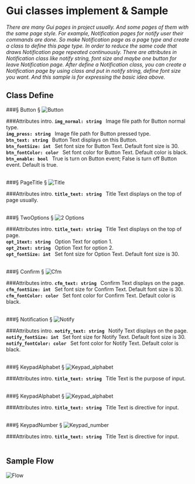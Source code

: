 # Gui classes implement & Sample
*There are many Gui pages in project usually. And some pages of them with the same page style. For example, Notification pages for notify user their commands are done. So make Notification page as a page type and create a class to define this page type. In order to reduce the same code that draws Notification page repeated continuously. There are attributes in Notification class like notify string, font size and maybe one button for leave Notification page. After define a Notification class, you can create a Notification page by using class and put  in notify string, define font size you want. And this sample is for expressing the basic idea above.*
<br>

## Class Define
###§ Button §
![Button](https://github.com/SaffiPeng17/gui_architecture/blob/master/arc/intro_img/cButton.png)
<br>

###Attributes intro.
__`img_normal: string`__ &#8194;Image file path for Button normal type.<br>
__`img_press: string`__ &#8194;Image file path for Button pressed type.<br>
__`btn_text: string`__ &#8194;Button Text displays on this Button.<br>
__`btn_fontSize: int`__ &#8194;Set font size for Button Text. Default font size is 30.<br>
__`btn_fontColor: color`__ &#8194;Set font color for Button Text. Default color is black.<br>
__`btn_enable: bool`__ &#8194;True is turn on Button event; False is turn off Button event. Default is true.
<br><br>

###§ PageTitle §
![Title](https://github.com/SaffiPeng17/gui_architecture/blob/master/arc/intro_img/cPageTitle.png)
<br>

###Attributes intro.
__`title_text: string`__ &#8194;Title Text displays on the top of page usually.
<br><br>

###§ TwoOptions §
![2 Options](https://github.com/SaffiPeng17/gui_architecture/blob/master/arc/intro_img/cOptions.png)
<br>

###Attributes intro.
__`title_text: string`__ &#8194;Title Text displays on the top of page.<br>
__`opt_1text: string`__ &#8194;Option Text for option 1.<br>
__`opt_2text: string`__ &#8194;Option Text for option 2.<br>
__`opt_fontSize: int`__ &#8194;Set font size for Option Text. Default font size is 30.
<br><br>

###§ Confirm §
![Cfm](https://github.com/SaffiPeng17/gui_architecture/blob/master/arc/intro_img/cConfirm.png)
<br>

###Attributes intro.
__`cfm_text: string`__ &#8194;Confirm Text displays on the page.<br>
__`cfm_fontSize: int`__ &#8194;Set font size for Confirm Text. Default font size is 30.<br>
__`cfm_fontColor: color`__ &#8194;Set font color for Confirm Text. Default color is black.
<br><br>

###§ Notification §
![Notify](https://github.com/SaffiPeng17/gui_architecture/blob/master/arc/intro_img/cNotify.png)
<br>

###Attributes intro.
__`notify_text: string`__ &#8194;Notify Text displays on the page.<br>
__`notify_fontSize: int`__ &#8194;Set font size for Notify Text. Default font size is 30.<br>
__`notify_fontColor: color`__ &#8194;Set font color for Notify Text. Default color is black.
<br><br>

###§ KeypadAlphabet §
![Keypad_alphabet](https://github.com/SaffiPeng17/gui_architecture/blob/master/arc/intro_img/cKeypad_alphabet.png)
<br>

###Attributes intro.
__`title_text: string`__ &#8194;Title Text is the purpose of input.
<br><br>

###§ KeypadAlphabet §
![Keypad_alphabet](https://github.com/SaffiPeng17/gui_architecture/blob/master/arc/intro_img/cKeypad_alphabet.png)
<br>

###Attributes intro.
__`title_text: string`__ &#8194;Title Text is directive for input.
<br><br>

###§ KeypadNumber §
![Keypad_number](https://github.com/SaffiPeng17/gui_architecture/blob/master/arc/intro_img/cKeypad_num.png)
<br>

###Attributes intro.
__`title_text: string`__ &#8194;Title Text is directive for input.
<br><br>

## Sample Flow
![Flow](https://github.com/SaffiPeng17/gui_architecture/blob/master/arc/intro_img/flow.png)
